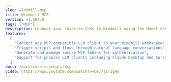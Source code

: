 ```yaml
---
slug: windmill-mcp
title: Windmill MCP
version: v1.484.0
tags: ['MCP']
description: Connect your favorite LLMs to Windmill using the Model Context Protocol (MCP), enabling you to trigger scripts and flows through natural language conversations. This integration allows seamless interaction between LLMs like Claude and Cursor with your Windmill workspace.
features:
  [
    "Connect any MCP-compatible LLM client to your Windmill workspace",
    "Trigger scripts and flows through natural language conversations",
    "Generate and manage secure MCP tokens for authentication",
    "Support for popular LLM clients including Claude Desktop and Cursor"
  ]
docs: /docs/core_concepts/mcp
video: https://www.youtube.com/watch?v=De77j1T3gRs
---
```

